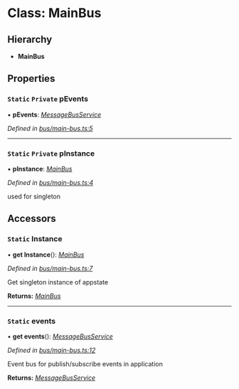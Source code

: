 # Class: MainBus

## Hierarchy

* **MainBus**

## Properties

### `Static` `Private` pEvents

▪ **pEvents**: *[MessageBusService](messagebusservice.md)*

*Defined in [bus/main-bus.ts:5](https://github.com/TNOCS/csnext/blob/b9521f0/packages/cs-core/src/bus/main-bus.ts#L5)*

___

### `Static` `Private` pInstance

▪ **pInstance**: *[MainBus](mainbus.md)*

*Defined in [bus/main-bus.ts:4](https://github.com/TNOCS/csnext/blob/b9521f0/packages/cs-core/src/bus/main-bus.ts#L4)*

used for singleton

## Accessors

### `Static` Instance

• **get Instance**(): *[MainBus](mainbus.md)*

*Defined in [bus/main-bus.ts:7](https://github.com/TNOCS/csnext/blob/b9521f0/packages/cs-core/src/bus/main-bus.ts#L7)*

Get singleton instance of appstate

**Returns:** *[MainBus](mainbus.md)*

___

### `Static` events

• **get events**(): *[MessageBusService](messagebusservice.md)*

*Defined in [bus/main-bus.ts:12](https://github.com/TNOCS/csnext/blob/b9521f0/packages/cs-core/src/bus/main-bus.ts#L12)*

Event bus for publish/subscribe events in application

**Returns:** *[MessageBusService](messagebusservice.md)*
